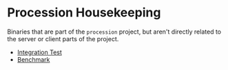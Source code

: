 # Procession Housekeeping

Binaries that are part of the `procession` project,
but aren't directly related to the server or client
parts of the project.

- [Integration Test](./it/README.md)
- [Benchmark](./bench/README.md)
